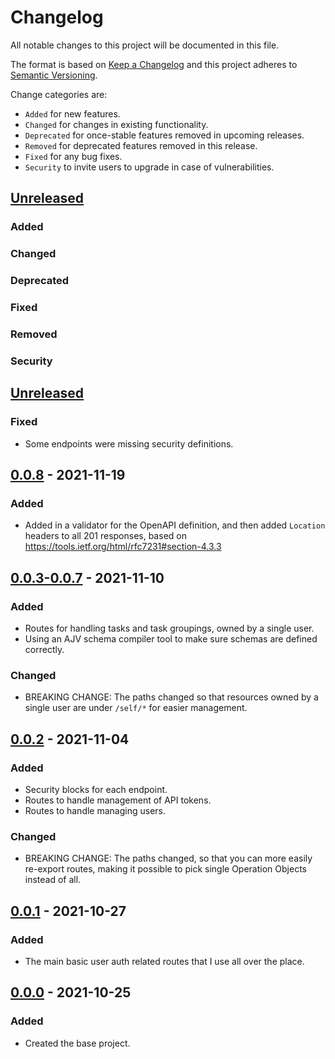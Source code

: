 # Changelog

All notable changes to this project will be documented in this file.

The format is based on [Keep a Changelog](http://keepachangelog.com/en/1.0.0/)
and this project adheres to [Semantic Versioning](http://semver.org/spec/v2.0.0.html).

Change categories are:

* `Added` for new features.
* `Changed` for changes in existing functionality.
* `Deprecated` for once-stable features removed in upcoming releases.
* `Removed` for deprecated features removed in this release.
* `Fixed` for any bug fixes.
* `Security` to invite users to upgrade in case of vulnerabilities.

## [Unreleased]
### Added
### Changed
### Deprecated
### Fixed
### Removed
### Security

## [Unreleased]
### Fixed
- Some endpoints were missing security definitions.

## [0.0.8] - 2021-11-19
### Added
- Added in a validator for the OpenAPI definition, and then added `Location` headers to all 201 responses, based on https://tools.ietf.org/html/rfc7231#section-4.3.3

## [0.0.3-0.0.7] - 2021-11-10
### Added
- Routes for handling tasks and task groupings, owned by a single user.
- Using an AJV schema compiler tool to make sure schemas are defined correctly.
### Changed
- BREAKING CHANGE: The paths changed so that resources owned by a single user are under `/self/*` for easier management.

## [0.0.2] - 2021-11-04
### Added
- Security blocks for each endpoint.
- Routes to handle management of API tokens.
- Routes to handle managing users.
### Changed
- BREAKING CHANGE: The paths changed, so that you can more easily re-export routes, making it possible to pick single Operation Objects instead of all.

## [0.0.1] - 2021-10-27
### Added
- The main basic user auth related routes that I use all over the place.

## [0.0.0] - 2021-10-25
### Added
- Created the base project.

[Unreleased]: https://github.com/saibotsivad/glopen-routes/compare/v0.0.0...HEAD
[0.0.8]: https://github.com/saibotsivad/glopen-routes/compare/v0.0.7...v0.0.8
[0.0.3-0.0.7]: https://github.com/saibotsivad/glopen-routes/compare/v0.0.2...v0.0.7
[0.0.2]: https://github.com/saibotsivad/glopen-routes/compare/v0.0.1...v0.0.2
[0.0.1]: https://github.com/saibotsivad/glopen-routes/compare/v0.0.0...v0.0.1
[0.0.0]: https://github.com/saibotsivad/glopen-routes/tree/v0.0.0
